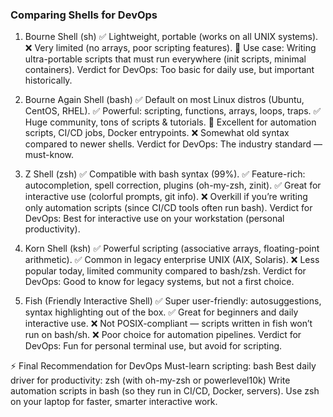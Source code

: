 ### Comparing Shells for DevOps
1. Bourne Shell (sh)
✅ Lightweight, portable (works on all UNIX systems).
❌ Very limited (no arrays, poor scripting features).
🔹 Use case: Writing ultra-portable scripts that must run everywhere (init scripts, minimal containers).
Verdict for DevOps: Too basic for daily use, but important historically.

2. Bourne Again Shell (bash)
✅ Default on most Linux distros (Ubuntu, CentOS, RHEL).
✅ Powerful: scripting, functions, arrays, loops, traps.
✅ Huge community, tons of scripts & tutorials.
🔹 Excellent for automation scripts, CI/CD jobs, Docker entrypoints.
❌ Somewhat old syntax compared to newer shells.
Verdict for DevOps: The industry standard — must-know.

3. Z Shell (zsh)
✅ Compatible with bash syntax (99%).
✅ Feature-rich: autocompletion, spell correction, plugins (oh-my-zsh, zinit).
✅ Great for interactive use (colorful prompts, git info).
❌ Overkill if you’re writing only automation scripts (since CI/CD tools often run bash).
Verdict for DevOps: Best for interactive use on your workstation (personal productivity).

4. Korn Shell (ksh)
✅ Powerful scripting (associative arrays, floating-point arithmetic).
✅ Common in legacy enterprise UNIX (AIX, Solaris).
❌ Less popular today, limited community compared to bash/zsh.
Verdict for DevOps: Good to know for legacy systems, but not a first choice.

5. Fish (Friendly Interactive Shell)
✅ Super user-friendly: autosuggestions, syntax highlighting out of the box.
✅ Great for beginners and daily interactive use.
❌ Not POSIX-compliant — scripts written in fish won’t run on bash/sh.
❌ Poor choice for automation pipelines.
Verdict for DevOps: Fun for personal terminal use, but avoid for scripting.

⚡ Final Recommendation for DevOps
Must-learn scripting: bash
Best daily driver for productivity: zsh (with oh-my-zsh or powerlevel10k)
Write automation scripts in bash (so they run in CI/CD, Docker, servers).
Use zsh on your laptop for faster, smarter interactive work.
